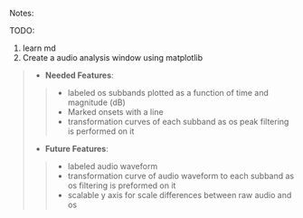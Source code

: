 Notes:
> 

TODO:
1) learn md
2) Create a audio analysis window using matplotlib
> - **Needed Features**:
>> * labeled os subbands plotted as a function of time and magnitude (dB)
>> * Marked onsets with a line
>> * transformation curves of each subband as os peak filtering is performed on it
> - **Future Features**:
>> * labeled audio waveform
>> * transformation curve of audio waveform to each subband as os filtering is preformed on it
>> * scalable y axis for scale differences between raw audio and os

